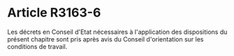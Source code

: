 # Article R3163-6

  
Les décrets en Conseil d'Etat nécessaires à l'application des dispositions du présent chapitre sont pris après avis du Conseil d'orientation sur les conditions de travail.
